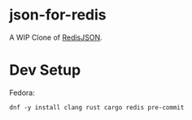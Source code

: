 # json-for-redis

A WIP Clone of [RedisJSON](https://redis.io/docs/stack/json/).

# Dev Setup

Fedora:
```
dnf -y install clang rust cargo redis pre-commit
```
